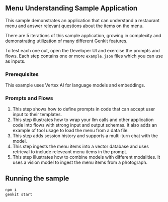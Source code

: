 ## Menu Understanding Sample Application

This sample demonstrates an application that can understand a restaurant menu and answer relevant questions about the items on the menu.

There are 5 iterations of this sample application, growing in complexity and demonstrating utilization of many different Genkit features.

To test each one out, open the Developer UI and exercise the prompts and flows. Each step contains one or more `example.json` files which you can use as inputs.

### Prerequisites

This example uses Vertex AI for language models and embeddings.

### Prompts and Flows

1. This step shows how to define prompts in code that can accept user input to their templates.
2. This step illustrates how to wrap your llm calls and other application code into flows with strong input and output schemas.
   It also adds an example of tool usage to load the menu from a data file.
3. This step adds session history and supports a multi-turn chat with the model.
4. This step ingests the menu items into a vector database and uses retrieval to include releveant menu items in the prompt.
5. This step illustrates how to combine models with different modalities. It uses a vision model to ingest the menu items from a photograph.

## Running the sample

```bash
npm i
genkit start
```
